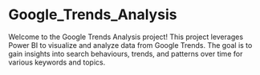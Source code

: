 # Google_Trends_Analysis
Welcome to the Google Trends Analysis project! This project leverages Power BI to visualize and analyze data from Google Trends. The goal is to gain insights into search behaviours, trends, and patterns over time for various keywords and topics.
